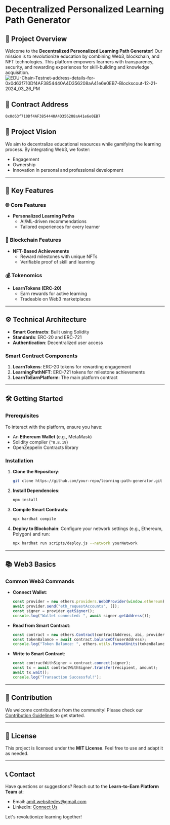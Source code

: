 # Decentralized Personalized Learning Path Generator

## 🌟 Project Overview
Welcome to the **Decentralized Personalized Learning Path Generator**! Our mission is to revolutionize education by combining Web3, blockchain, and NFT technologies. This platform empowers learners with transparency, security, and rewarding experiences for skill-building and knowledge acquisition.
![EDU-Chain-Testnet-address-details-for-0x0d63f710Df4AF3854440A4D356208aA41e6e0EB7-Blockscout-12-21-2024_03_26_PM](https://github.com/user-attachments/assets/61191bad-7a1b-4283-a299-811f8676691d)


## 📜 Contract Address
```
0x0d63f710Df4AF3854440A4D356208aA41e6e0EB7
```

## 🚀 Project Vision
We aim to decentralize educational resources while gamifying the learning process. By integrating Web3, we foster:
- Engagement
- Ownership
- Innovation in personal and professional development

---

## 🔑 Key Features

### 🌐 Core Features
- **Personalized Learning Paths**
  - AI/ML-driven recommendations
  - Tailored experiences for every learner

### 🔗 Blockchain Features
- **NFT-Based Achievements**
  - Reward milestones with unique NFTs
  - Verifiable proof of skill and learning

### 💰 Tokenomics
- **LearnTokens (ERC-20)**
  - Earn rewards for active learning
  - Tradeable on Web3 marketplaces

---

## ⚙️ Technical Architecture
- **Smart Contracts**: Built using Solidity
- **Standards**: ERC-20 and ERC-721
- **Authentication**: Decentralized user access

### Smart Contract Components
1. **LearnTokens**: ERC-20 tokens for rewarding engagement
2. **LearningPathNFT**: ERC-721 tokens for milestone achievements
3. **LearnToEarnPlatform**: The main platform contract

---

## 🛠️ Getting Started

### Prerequisites
To interact with the platform, ensure you have:
- An **Ethereum Wallet** (e.g., MetaMask)
- Solidity compiler (`^0.8.19`)
- OpenZeppelin Contracts library

### Installation
1. **Clone the Repository**:
   ```bash
   git clone https://github.com/your-repo/learning-path-generator.git
   ```

2. **Install Dependencies**:
   ```bash
   npm install
   ```

3. **Compile Smart Contracts**:
   ```bash
   npx hardhat compile
   ```

4. **Deploy to Blockchain**:
   Configure your network settings (e.g., Ethereum, Polygon) and run:
   ```bash
   npx hardhat run scripts/deploy.js --network yourNetwork
   ```

---

## 📚 Web3 Basics

### Common Web3 Commands
- **Connect Wallet**:
  ```javascript
  const provider = new ethers.providers.Web3Provider(window.ethereum);
  await provider.send("eth_requestAccounts", []);
  const signer = provider.getSigner();
  console.log("Wallet connected: ", await signer.getAddress());
  ```

- **Read from Smart Contract**:
  ```javascript
  const contract = new ethers.Contract(contractAddress, abi, provider);
  const tokenBalance = await contract.balanceOf(userAddress);
  console.log("Token Balance: ", ethers.utils.formatUnits(tokenBalance, 18));
  ```

- **Write to Smart Contract**:
  ```javascript
  const contractWithSigner = contract.connect(signer);
  const tx = await contractWithSigner.transfer(recipient, amount);
  await tx.wait();
  console.log("Transaction Successful!");
  ```

---

## 🤝 Contribution
We welcome contributions from the community! Please check our [Contribution Guidelines](CONTRIBUTING.md) to get started.

---

## 📜 License
This project is licensed under the **MIT License**. Feel free to use and adapt it as needed.

---

## 📞 Contact
Have questions or suggestions? Reach out to the **Learn-to-Earn Platform Team** at:
- Email: amit.websitedev@gmail.com
- Linkedin: [Connect Us]((https://www.linkedin.com/in/amit-vishwakarma-b46380193/))

Let's revolutionize learning together!
